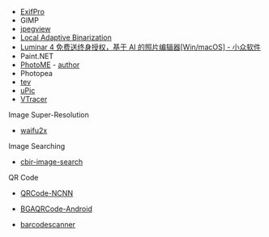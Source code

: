 - [ExifPro](https://github.com/mikekov/ExifPro)
- GIMP
- [jpegview](https://github.com/sylikc/jpegview)
- [Local Adaptive Binarization](https://github.com/chriswolfvision/local_adaptive_binarization)
- [Luminar 4 免费送终身授权，基于 AI 的照片编辑器[Win/macOS] - 小众软件](https://www.appinn.com/luminar-4/)
- Paint.NET
- [PhotoME](https://www.photome.de/) - [author](https://www.duttke.de/en/#projects-software-photome)
- Photopea
- [tev](https://github.com/Tom94/tev)
- [uPic](https://github.com/gee1k/uPic/tree/master/uPic)
- [VTracer](https://github.com/visioncortex/vtracer)

Image Super-Resolution

- [waifu2x](https://github.com/nagadomi/waifu2x)

Image Searching

- [cbir-image-search](https://github.com/sherlockchou86/cbir-image-search)

QR Code

- [QRCode-NCNN](https://github.com/EdVince/QRCode-NCNN)

- [BGAQRCode-Android](https://github.com/bingoogolapple/BGAQRCode-Android)

- [barcodescanner](https://github.com/dm77/barcodescanner)
